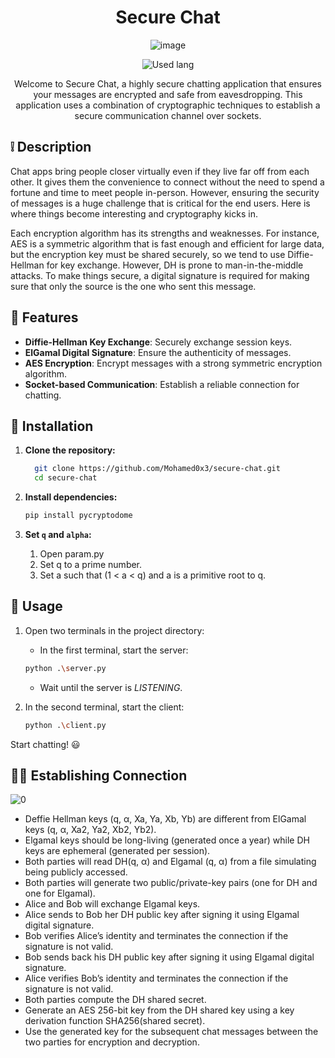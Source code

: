 <div align = "center">
<h1>Secure Chat</h1>
  
![image](https://github.com/user-attachments/assets/2657a828-23fe-40a8-8f2e-74336c032787)

![Used lang](https://img.shields.io/badge/Language-Python-4584b6)

Welcome to Secure Chat, a highly secure chatting application that ensures your messages are encrypted and safe from eavesdropping. This application uses a combination of cryptographic techniques to establish a secure communication channel over sockets.
</div>


## ❕ Description

Chat apps bring people closer virtually even if they live far off from each other. It gives them the convenience to connect without the need to spend a fortune and time to meet people in-person. However, ensuring the security of messages is a huge challenge that is critical for the end users. Here is where things become interesting and cryptography kicks in.

Each encryption algorithm has its strengths and weaknesses. For instance, AES is a symmetric algorithm that is fast enough and efficient for large data, but the encryption key must be shared securely, so we tend to use Diffie-Hellman for key exchange. However, DH is prone to man-in-the-middle attacks. To make things secure, a digital signature is required for making sure that only the source is the one who sent this message.

## 🌟 Features

- **Diffie-Hellman Key Exchange**: Securely exchange session keys.
- **ElGamal Digital Signature**: Ensure the authenticity of messages.
- **AES Encryption**: Encrypt messages with a strong symmetric encryption algorithm.
- **Socket-based Communication**: Establish a reliable connection for chatting.

## 🚀 Installation

1. **Clone the repository:**
   ```bash
     git clone https://github.com/Mohamed0x3/secure-chat.git
     cd secure-chat
    ```

2. **Install dependencies:**
    ```bash
    pip install pycryptodome
    ```

3. **Set `q` and `alpha`:**
    1. Open param.py
    2. Set q to a prime number.
    3. Set a such that (1 < a < q) and a is a primitive root to q.

## 🚀 Usage

1. Open two terminals in the project directory:
    - In the first terminal, start the server:
    ```bash
    python .\server.py
    ```
    - Wait until the server is *LISTENING*.
     
2. In the second terminal, start the client:
    ```bash
    python .\client.py
    ```


  Start chatting! 😃

## 👨‍💻 Establishing Connection
  ![0](https://github.com/user-attachments/assets/e9408516-3831-493f-b657-53c09be21b05)
- Deffie Hellman keys (q, α, Xa, Ya, Xb, Yb) are different from ElGamal keys (q, α, Xa2, Ya2, Xb2, Yb2).
- Elgamal keys should be long-living (generated once a year) while DH keys are ephemeral (generated per session).
- Both parties will read DH(q, α) and Elgamal (q, α) from a file simulating being publicly accessed.
- Both parties will generate two public/private-key pairs (one for DH and one for Elgamal).
- Alice and Bob will exchange Elgamal keys.
- Alice sends to Bob her DH public key after signing it using Elgamal digital signature.
- Bob verifies Alice’s identity and terminates the connection if the signature is not valid.
- Bob sends back his DH public key after signing it using Elgamal digital signature.
- Alice verifies Bob’s identity and terminates the connection if the signature is not valid.
- Both parties compute the DH shared secret.
- Generate an AES 256-bit key from the DH shared key using a key derivation function SHA256(shared secret).
- Use the generated key for the subsequent chat messages between the two parties for encryption and decryption.
